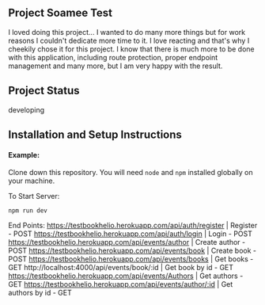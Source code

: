 ## Project Soamee Test

I loved doing this project... I wanted to do many more things but for work reasons I couldn't dedicate more time to it. I love reacting and that's why I cheekily chose it for this project.
I know that there is much more to be done with this application, including route protection, proper endpoint management and many more, but I am very happy with the result.

## Project Status

developing

## Installation and Setup Instructions

#### Example:

Clone down this repository. You will need `node` and `npm` installed globally on your machine.

To Start Server:

`npm run dev`

End Points:
https://testbookhelio.herokuapp.com/api/auth/register | Register - POST
https://testbookhelio.herokuapp.com/api/auth/login | Login - POST
https://testbookhelio.herokuapp.com/api/events/author | Create author - POST
https://testbookhelio.herokuapp.com/api/events/book | Create book - POST
https://testbookhelio.herokuapp.com/api/events/books | Get books - GET
http://localhost:4000/api/events/book/:id | Get book by id - GET
https://testbookhelio.herokuapp.com/api/events/Authors | Get authors - GET
https://testbookhelio.herokuapp.com/api/events/author/:id | Get authors by id - GET
